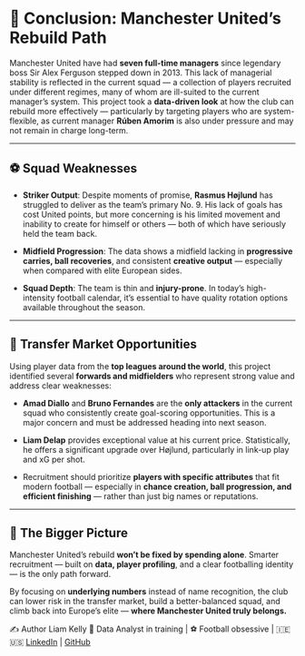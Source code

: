 # 📍 Conclusion: Manchester United’s Rebuild Path

Manchester United have had **seven full-time managers** since legendary boss Sir Alex Ferguson stepped down in 2013. This lack of managerial stability is reflected in the current squad — a collection of players recruited under different regimes, many of whom are ill-suited to the current manager’s system.
This project took a **data-driven look** at how the club can rebuild more effectively — particularly by targeting players who are system-flexible, as current manager **Rúben Amorim** is also under pressure and may not remain in charge long-term.

---

## ⚽ Squad Weaknesses

* **Striker Output**: Despite moments of promise, **Rasmus Højlund** has struggled to deliver as the team’s primary No. 9. His lack of goals has cost United points, but more concerning is his limited movement and inability to create for himself or others — both of which have seriously held the team back.

* **Midfield Progression**: The data shows a midfield lacking in **progressive carries, ball recoveries**, and consistent **creative output** — especially when compared with elite European sides.

* **Squad Depth**: The team is thin and **injury-prone**. In today’s high-intensity football calendar, it’s essential to have quality rotation options available throughout the season.

---

## 🎯 Transfer Market Opportunities

Using player data from the **top leagues around the world**, this project identified several **forwards and midfielders** who represent strong value and address clear weaknesses:

* **Amad Diallo** and **Bruno Fernandes** are the **only attackers** in the current squad who consistently create goal-scoring opportunities. This is a major concern and must be addressed heading into next season.

* **Liam Delap** provides exceptional value at his current price. Statistically, he offers a significant upgrade over Højlund, particularly in link-up play and xG per shot.

* Recruitment should prioritize **players with specific attributes** that fit modern football — especially in **chance creation, ball progression, and efficient finishing** — rather than just big names or reputations.

---

## 🔮 The Bigger Picture

Manchester United’s rebuild **won’t be fixed by spending alone**. Smarter recruitment — built on **data, player profiling**, and a clear footballing identity — is the only path forward.

By focusing on **underlying numbers** instead of name recognition, the club can lower risk in the transfer market, build a better-balanced squad, and climb back into Europe’s elite —
**where Manchester United truly belongs.**

✍️ Author
Liam Kelly
🧠 Data Analyst in training | ⚽ Football obsessive | 🇮🇪 🇺🇸
[LinkedIn](https://www.linkedin.com/in/iam-kelly-030584225/) | [GitHub](https://github.com/LiamKelly27)


